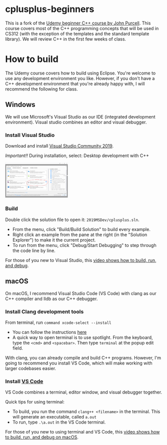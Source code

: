 # cplusplus-beginners

This is a fork of the [Udemy beginner C++ course by John Purcell](https://www.udemy.com/course/free-learn-c-tutorial-beginners/).
This course covers most of the C++ programming concepts that will be used in CS312 (with the exception of the templates and the 
standard template library). We will review C++ in the first few weeks of class.   

# How to build

The Udemy course covers how to build using Eclipse. You're welcome to use any development environment you like. However, if you don't have 
a C++ development environment that you're already happy with, I will recommend the following for class.

## Windows

We will use Microsoft's Visual Studio as our IDE (integrated development environment). Visual studio combines an editor and 
visual debugger. 

### Install Visual Studio 

Download and install [Visual Studio Community 2019](https://visualstudio.microsoft.com/vs/community/).

*Important!!* During installation, select: Desktop development with C++ 

<img src="InstallMSVC.png" alt="InstallOptions" width="200"/>

### Build

Double click the solution file to open it: `2019MSDev/cplusplus.sln`. 

* From the menu, click "Build/Build Solution" to build every example. 
* Right click an example from the pane at the right (in the "Solution Explorer") to make it the current project. 
* To run from the menu, click "Debug/Start Debugging" to step through the code line by line.

For those of you new to Visual Studio, this [video shows how to build, run, and debug](https://youtu.be/hZ_ZZy0j7Vk). 

## macOS 

On macOS, I recommend Visual Studio Code (VS Code) with clang as our C++ compiler and lldb as our C++ debugger. 

### Install Clang development tools

From terminal, run `command xcode-select --install`

* You can follow the instructions [here](https://www.ics.uci.edu/~pattis/common/handouts/macclion/clang.html)
* A quick way to open terminal is to use spotlight. From the keyboard, type the `<cmd>` and `<spacebar>`. Then type `terminal` at the popup edit field.

With clang, you can already compile and build C++ programs. However, I'm going to recommend you install VS Code, which will 
make working with larger codebases easier.

### Install [VS Code](https://code.visualstudio.com/)

VS Code combines a terminal, editor window, and visual debugger together. 

Quick tips for using terminal: 

* To build, you run the command `clang++ <filename>` in the terminal. This will generate an executable, called `a.out`
* To run, type `.\a.out` in the VS Code terminal.

For those of you new to using terminal and VS Code, this [video shows how to build, run, and debug on macOS](https://youtu.be/DEytbPbfZVo).

